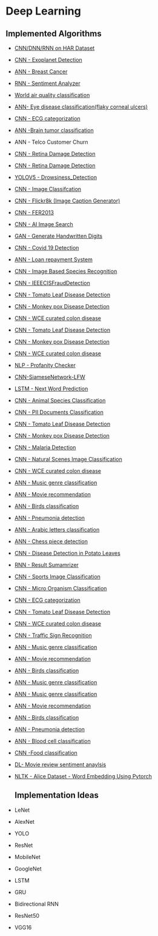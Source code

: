 # Deep Learning

## Implemented Algorithms
- <a href="https://github.com/hkcs1206/MindWave/tree/main/Deep%20Learning/CNN%20on%20HAR%20dataset"> CNN/DNN/RNN on HAR Dataset </a>
- <a href="https://github.com/YB73/MindWave/blob/YB73-ExoplanetDetection/Deep%20Learning/MLDL_ExoplanetDetection.ipynb"> CNN - Exoplanet Detection </a>
- <a href="https://github.com/YB73/MindWave/blob/YB73-BreastCancer/Deep%20Learning/ANN_BreastCancer.ipynb"> ANN - Breast Cancer </a>
- <a href="https://github.com/okaditya84/MindWave/blob/main/Deep%20Learning/RNN_word2vec.ipynb"> RNN - Sentiment Analyzer </a>
- <a href=" https://www.kaggle.com/datasets/adityaramachandran27/world-air-quality-index-by-city-and-coordinates"> World air quality classification </a>
- <a href="https://github.com/lcs2022026/MindWave_fork/blob/Eye_disease_classification_using_ANN_%23169/Deep%20Learning/Eye%20disease%20classification/model-dataset/model-algorithm.ipynb"> ANN- Eye disease classification(flaky corneal ulcers) </a>
- <a href="https://github.com/lcs2022026/MindWave_fork/blob/ECG_Heartbeat_Categorization_%23224/Deep%20Learning/ECG%20Categorization/model-algorithm.ipynb"> CNN - ECG categorization </a>
- <a href="https://github.com/lcs2022026/MindWave_fork/blob/Brain_Tumor_classification_%23114/Deep%20Learning/Brain_Tumor_classification/Model-dataset/model_algorithm.ipynb
"> ANN -Brain tumor classification </a>
- <a herf="https://github.com/NisargPipaliya/GSSOC_MindWave/blob/main/Deep%20Learning/ANN_Telco_Customer_Churn.ipynb">ANN - Telco Customer Churn</a>
- <a href="https://github.com/nk-droid/MindWave/blob/nk-droid-RetinaDamage/Deep%20Learning/CNN_RetinaDamage.ipynb"> CNN - Retina Damage Detection </a>
- <a href="https://github.com/YB73/MindWave/blob/nk-droid-RetinaDamage/Deep%20Learning/CNN_RetinaDamage.ipynb"> CNN - Retina Damage Detection </a>
- <a href = "https://github.com/SAPNILPATEL/MindWave/blob/Drowsiness_Detection/Deep%20Learning/YOLOV5_Drowsiness_Detection.ipynb"> YOLOV5 - Drowsiness_Detection </a>
- <a href="https://github.com/kunal1383/MindWave/blob/main/Deep%20Learning/CNN-%20Image%20Classification%20using%20Dogs%20vs%20Cats%20Dataset.ipynb"> CNN - Image Classifcation </a>
- <a href="https://github.com/YB73/MindWave/blob/YB73-IEEECISFRAUD/Deep%20Learning/CNN-Flickr8k.ipynb">CNN - Flickr8k (Image Caption Generator)</a>
- <a href="https://github.com/aman-kumar29/MindWave/blob/faceemotion/Deep%20Learning/CNN_FER2013.ipynb"> CNN - FER2013 </a>
- <a href="https://github.com/ayush-09/MindWave/blob/master/Deep%20Learning/CNN_AI_Image_Search.ipynb"> CNN - AI Image Search </a>
- <a href="https://github.com/SAPNILPATEL/MindWave/blob/GAN/Deep%20Learning/GAN_MNIST.ipynb"> GAN - Generate Handwritten Digits </a>
- <a href="https://github.com/The-Data-Alchemists-Manipal/MindWave/blob/1e142946e6b01cb62e5f98509cc8c7abed27cbff/Deep%20Learning/CNN_Covid19_Dataset.ipynb"> CNN - Covid 19 Detection </a>
- <a href="https://github.com/Shashank1130/MindWave/blob/Loan-Repayment-System/Deep%20Learning/ANN_Loan_Repayment_System.ipynb"> ANN - Loan repayment System </a>
- <a href="https://github.com/ranodeepbanerjee/MindWave/blob/main/Deep%20Learning/CNN-Image_Based_Species_Recognition.ipynb"> CNN - Image Based Species Recognition
- <a href="https://github.com/YB73/MindWave/blob/YB73-IEEECISFRAUD/Deep%20Learning/CNN_IEEECISFRAUD.ipynb">CNN - IEEECISFraudDetection</a>
- <a href="https://www.kaggle.com/datasets/kaustubhb999/tomatoleaf/code">CNN - Tomato Leaf Disease Detection</a>
- <a href="https://www.kaggle.com/datasets/nafin59/monkeypox-skin-lesion-dataset">CNN - Monkey pox  Disease Detection</a>
- <a href="https://www.kaggle.com/datasets/francismon/curated-colon-dataset-for-deep-learning">CNN - WCE curated colon disease</a>
- <a href="https://www.kaggle.com/datasets/kaustubhb999/tomatoleaf/code">CNN - Tomato Leaf Disease Detection</a>
- <a href="https://www.kaggle.com/datasets/nafin59/monkeypox-skin-lesion-dataset">CNN - Monkey pox  Disease Detection</a>
- <a href="https://www.kaggle.com/datasets/francismon/curated-colon-dataset-for-deep-learning">CNN - WCE curated colon disease</a>
- <a href="https://github.com/okaditya84/MindWave/blob/main/Deep%20Learning/Profanity_checker.ipynb">NLP - Profanity Checker</a>
- <a href="https://github.com/Nandini-singh05/MindWave/blob/main/Deep%20Learning/CNN_SiameseNetwork_LFW.ipynb">CNN-SiameseNetwork-LFW</a>
- <a href="https://github.com/NisargPipaliya/GSSOC_MindWave/blob/main/Deep%20Learning/LSTM_NEXT_WORD_PREDICTION/LSTM_NEXT_WORD_PREDICTION_final.ipynb"> LSTM - Next Word Prediction </a>
- <a href="https://github.com/Shreyg-27/MindWave/blob/main/Deep%20Learning/CNN_Animal_Species_Classification.ipynb">CNN - Animal Species Classification</a>
- <a href="https://github.com/nk-droid/MindWave/blob/nk-droid-PIIDoc/Deep%20Learning/CNN_PIIDoc.ipynb"> CNN - PII Documents Classification </a>
- <a href="https://www.kaggle.com/datasets/kaustubhb999/tomatoleaf/code">CNN - Tomato Leaf Disease Detection</a>
- <a href="https://www.kaggle.com/datasets/nafin59/monkeypox-skin-lesion-dataset">CNN - Monkey pox  Disease Detection</a>
- <a href="https://github.com/Mansi168/MindWave-gssoc-23/blob/mansi168/Deep%20Learning/CNN_MalariaDetection.ipynb">CNN - Malaria Detection</a>
- <a href="https://github.com/Rushi7667/MindWave/blob/main/Deep%20Learning/CNN_Natural_Scenes_Image_Classification.ipynb">CNN - Natural Scenes Image Classification </a>
- <a href="https://www.kaggle.com/datasets/francismon/curated-colon-dataset-for-deep-learning">CNN - WCE curated colon disease</a>
- <a href="https://github.com/lcs2022026/MindWave_fork/blob/Music_genre_classification_%2345/Deep%20Learning/Music_genre_classification/model-algorithm.ipynb">ANN - Music genre classification</a>
- <a href="https://www.kaggle.com/datasets/grouplens/movielens-20m-dataset">ANN - Movie recommendation</a>
- <a href="https://www.kaggle.com/datasets/gpiosenka/100-bird-species">ANN - Birds classification</a>
- <a href="https://www.kaggle.com/datasets/tolgadincer/labeled-chest-xray-images">ANN - Pneumonia detection</a>
- <a href="https://www.kaggle.com/datasets/mloey1/ahcd1">ANN - Arabic letters classification</a>
- <a href="https://www.kaggle.com/datasets/anshulmehtakaggl/chess-pieces-detection-images-dataset"> ANN - Chess piece detection </a>
- <a href = "https://github.com/ArunMaramraj/MindWave/blob/main/Deep%20Learning/CNN_Potato-Disease-Detection.ipynb" > CNN - Disease Detection in Potato Leaves </a>
- <a href="https://github.com/mahesh-11102/MindWave/blob/Search-Bot/Deep%20Learning/Search%20Bot/Search_Bot.ipynb"> RNN - Result Sumamrizer </a>

- <a href = "https://github.com/Kota-Karthik/MindWave_fork/tree/sportsCategoryClassification%23377/Deep%20Learning/Sports%20image%20classification" > CNN - Sports Image Classification</a>
- <a href = "https://github.com/Kota-Karthik/MindWave_fork/blob/microOrganismClassification%23405/Deep%20Learning/MicroOrganisms_classification/CNN_microorganisms.ipynb" > CNN - Micro Organism Classification</a>

- <a href="https://github.com/lcs2022026/MindWave_fork/blob/ECG_Heartbeat_Categorization_%23224/Deep%20Learning/ECG%20Categorization/model-algorithm.ipynb"> CNN - ECG categorization </a>
- <a href="https://github.com/lcs2022026/MindWave_fork/blob/Tomato_Leaf_Disease_Detection_by_using_CNN_%2398/Deep%20Learning/Tomato%20Leaf%20Disease%20Detection/CNN_Tomato_Leaf_Disease_Detection.ipynb">CNN - Tomato Leaf Disease Detection</a>
- <a href="https://github.com/lcs2022026/MindWave_fork/blob/WCE_Curated_Colon_Disease_classification_%23168/Deep%20Learning/WCE%20Curated%20Colon%20Disease%20classification/model.algorithm.ipynb">CNN - WCE curated colon disease</a>
- <a href="https://github.com/Soumya1219/MindWave/blob/master/Deep%20Learning/Traffic%20Sign%20Recognition/Traffic-Sign-Recognition.ipynb"> CNN - Traffic Sign Recognition
 </a>


- <a href="https://www.kaggle.com/datasets/andradaolteanu/gtzan-dataset-music-genre-classification">ANN - Music genre classification</a>
- <a href="https://www.kaggle.com/datasets/grouplens/movielens-20m-dataset">ANN - Movie recommendation</a>
- <a href="https://github.com/lcs2022026/MindWave_fork/blob/birds_classification_%23115/Deep%20Learning/Birds%20classification/model-algorithm.ipynb">ANN - Birds classification</a>
- <a href="https://github.com/lcs2022026/MindWave_fork/blob/Music_genre_classification_%2345/Deep%20Learning/Music_genre_classification/model-algorithm.ipynb">ANN - Music genre classification</a>
- <a href="https://www.kaggle.com/datasets/andradaolteanu/gtzan-dataset-music-genre-classification">ANN - Music genre classification</a>
- <a href="https://www.kaggle.com/datasets/grouplens/movielens-20m-dataset">ANN - Movie recommendation</a>
- <a href="https://www.kaggle.com/datasets/gpiosenka/100-bird-species">ANN - Birds classification</a>
- <a href="https://www.kaggle.com/datasets/tolgadincer/labeled-chest-xray-images">ANN - Pneumonia detection</a>
- <a href="https://github.com/lcs2022026/MindWave_fork/blob/bloodCells_classification_%23189/Deep%20Learning/blood%20cells%20classification/model-algorithm.ipynb">ANN - Blood cell classification</a>
- <a href="https://github.com/Kota-Karthik/MindWave_fork/blob/Food_classification%23393/Deep%20Learning/Food%20image%20classification/CNN-food_classification.ipynb">CNN -Food classification</a>
- <a href="https://github.com/okaditya84/MindWave/tree/main/Deep%20Learning/Moview%20Review%20Sentiment%20Analysis">DL- Movie review sentiment anaylsis</a>
- <a href="https://github.com/sujanrupu/MindWave/tree/main/Deep%20Learning/Pytorch_NLTK-Alice_Dataset-Word_Embedding">NLTK - Alice Dataset - Word Embedding Using Pytorch</a>



  
  ## Implementation Ideas

  
- LeNet
- AlexNet
- YOLO
- ResNet
- MobileNet
- GoogleNet
- LSTM
- GRU
- Bidirectional RNN
- ResNet50
- VGG16
